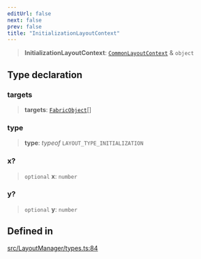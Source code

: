```yaml
---
editUrl: false
next: false
prev: false
title: "InitializationLayoutContext"
---
```


> **InitializationLayoutContext**: [`CommonLayoutContext`](/api/type-aliases/commonlayoutcontext/) & `object`

## Type declaration

### targets

> **targets**: [`FabricObject`](/api/classes/fabricobject/)[]

### type

> **type**: *typeof* `LAYOUT_TYPE_INITIALIZATION`

### x?

> `optional` **x**: `number`

### y?

> `optional` **y**: `number`

## Defined in

[src/LayoutManager/types.ts:84](https://github.com/fabricjs/fabric.js/blob/5c1240d8b4662e45868dd33f385f941de21c8e9c/src/LayoutManager/types.ts#L84)

